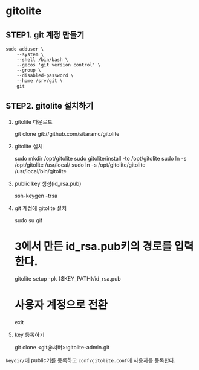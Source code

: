 # gitolite

## STEP1. git 계정 만들기

	sudo adduser \
	    --system \
	    --shell /bin/bash \
	    --gecos 'git version control' \
	    --group \
	    --disabled-password \
	    --home /srv/git \
	    git


## STEP2. gitolite 설치하기
	
1. gitolite 다운로드

	git clone git://github.com/sitaramc/gitolite


2. gitolite 설치

	sudo mkdir /opt/gitolite
	sudo gitolite/install -to /opt/gitolite
	sudo ln -s /opt/gitolite /usr/local/
	sudo ln -s /opt/gitolite/gitolite /usr/local/bin/gitolite


3. public key 생성(id_rsa.pub)

	ssh-keygen -trsa


4. git 계정에 gitolite 설치

	sudo su git

	# 3에서 만든 id_rsa.pub키의 경로를 입력한다.
	gitolite setup -pk {$KEY_PATH}/id_rsa.pub

	# 사용자 계정으로 전환
	exit

5. key 등록하기

	git clone <git@서버>:gitolite-admin.git

`keydir/`에 public키를 등록하고 `conf/gitolite.conf`에 사용자를 등록한다.


